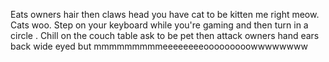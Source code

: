 Eats owners hair then claws head you have cat to be kitten me right meow. Cats woo. Step on your keyboard while you're gaming and then turn in a circle . Chill on the couch table ask to be pet then attack owners hand ears back wide eyed but mmmmmmmmmeeeeeeeeooooooooowwwwwwww